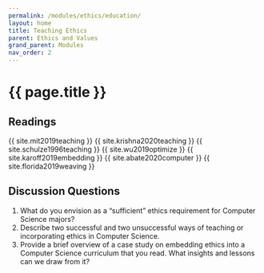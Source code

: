 ```yaml
---
permalink: /modules/ethics/education/
layout: home
title: Teaching Ethics
parent: Ethics and Values
grand_parent: Modules
nav_order: 2
---
```


# {{ page.title }}

<h2 class="text-delta">Readings</h2>
{{ site.mit2019teaching }}
{{ site.krishna2020teaching }}
{{ site.schulze1996teaching }}
{{ site.wu2019optimize }}
{{ site.karoff2019embedding }}
{{ site.abate2020computer }}
{{ site.florida2019weaving }}

<h2 class="text-delta">Discussion Questions</h2>

1. What do you envision as a “sufficient” ethics requirement for Computer Science majors?
2. Describe two successful and two unsuccessful ways of teaching or incorporating ethics in Computer Science.
3. Provide a brief overview of a case study on embedding ethics into a Computer Science curriculum that you read. What insights and lessons can we draw from it?